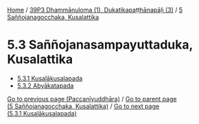 
[Home](/) / [39P3 Dhammānuloma (1), Dukatikapaṭṭhānapāḷi (3)](...md) / [5 Saññojanagocchaka, Kusalattika](../39P3/5.md)

# 5.3 Saññojanasampayuttaduka, Kusalattika

* [5.3.1 Kusalākusalapada](5.3/5.3.1.md)
* [5.3.2 Abyākatapada](5.3/5.3.2.md)

[Go to previous page (Paccanīyuddhāra)](5.2/5.2.2/5.2.2.7/Paccaniyuddhara.md) / [Go to parent page (5 Saññojanagocchaka, Kusalattika)](../39P3/5.md) / [Go to next page (5.3.1 Kusalākusalapada)](5.3/5.3.1.md)


